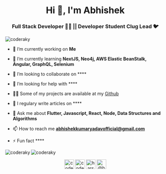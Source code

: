 <h1 align="center">Hi 👋, I'm Abhishek</h1>
<h3 align="center">Full Stack Developer 👨‍💻 || Developer Student Clug Lead 🐦 </h3>

<p align="left"> <img src="https://komarev.com/ghpvc/?username=coderaky" alt="coderaky" /> </p>

- 🔭 I’m currently working on **Me**

- 🌱 I’m currently learning **NextJS, Neo4j, AWS Elastic BeanStalk, Angular, GraphQL, Selenium**

- 👯 I’m looking to collaborate on ****

- 🤔 I’m looking for help with ****

- 👨‍💻 Some of my projects are available at my [Github](https://github.com/coderaky?tab=repositories)

- 📝 I regulary write articles on ****

- 💬 Ask me about **Flutter, Javascript, React, Node, Data Structures and Algorithms**

- 📫 How to reach me **abhishekkumaryadavofficial@gmail.com**

- ⚡ Fun fact ****



<img align="left" src="https://github-readme-stats.vercel.app/api/top-langs/?username=coderaky&layout=compact&hide=html&theme=radical" alt="coderaky" />

<img align="center" src="https://github-readme-stats.vercel.app/api?username=coderaky&show_icons=true&theme=radical" alt="coderaky" />

<p align="center">
</a>
<a href="https://twitter.com/coderaky" target="blank"><img align="center" src="https://cdn.jsdelivr.net/npm/simple-icons@3.0.1/icons/twitter.svg" alt="coderaky" height="30" width="30" /></a>
<a href="https://linkedin.com/in/coderaky" target="blank"><img align="center" src="https://cdn.jsdelivr.net/npm/simple-icons@3.0.1/icons/linkedin.svg" alt="coderaky" height="30" width="30" /></a>
<a href="https://instagram.com/coderaky" target="blank"><img align="center" src="https://cdn.jsdelivr.net/npm/simple-icons@3.0.1/icons/instagram.svg" alt="harshcasper" height="30" width="30" /></a>
<a href="https://medium.com/@coderaky" target="blank"><img align="center" src="https://cdn.jsdelivr.net/npm/simple-icons@3.0.1/icons/medium.svg" alt="@harshcasper" height="30" width="30" /></a>
</p>


